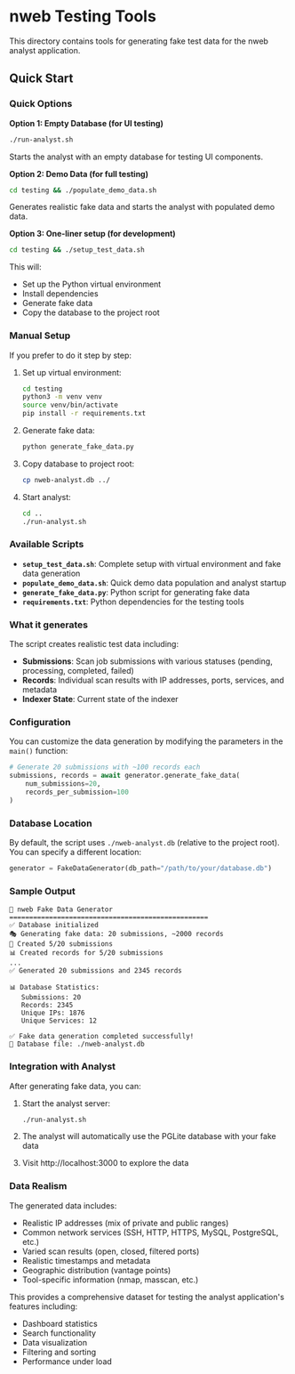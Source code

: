 # nweb Testing Tools

This directory contains tools for generating fake test data for the nweb analyst application.

## Quick Start

### Quick Options

**Option 1: Empty Database (for UI testing)**
```bash
./run-analyst.sh
```
Starts the analyst with an empty database for testing UI components.

**Option 2: Demo Data (for full testing)**
```bash
cd testing && ./populate_demo_data.sh
```
Generates realistic fake data and starts the analyst with populated demo data.

**Option 3: One-liner setup (for development)**
```bash
cd testing && ./setup_test_data.sh
```

This will:
- Set up the Python virtual environment
- Install dependencies
- Generate fake data
- Copy the database to the project root

### Manual Setup

If you prefer to do it step by step:

1. Set up virtual environment:
   ```bash
   cd testing
   python3 -m venv venv
   source venv/bin/activate
   pip install -r requirements.txt
   ```

2. Generate fake data:
   ```bash
   python generate_fake_data.py
   ```

3. Copy database to project root:
   ```bash
   cp nweb-analyst.db ../
   ```

4. Start analyst:
   ```bash
   cd ..
   ./run-analyst.sh
   ```

### Available Scripts

- **`setup_test_data.sh`**: Complete setup with virtual environment and fake data generation
- **`populate_demo_data.sh`**: Quick demo data population and analyst startup
- **`generate_fake_data.py`**: Python script for generating fake data
- **`requirements.txt`**: Python dependencies for the testing tools

### What it generates

The script creates realistic test data including:

- **Submissions**: Scan job submissions with various statuses (pending, processing, completed, failed)
- **Records**: Individual scan results with IP addresses, ports, services, and metadata
- **Indexer State**: Current state of the indexer

### Configuration

You can customize the data generation by modifying the parameters in the `main()` function:

```python
# Generate 20 submissions with ~100 records each
submissions, records = await generator.generate_fake_data(
    num_submissions=20,
    records_per_submission=100
)
```

### Database Location

By default, the script uses `./nweb-analyst.db` (relative to the project root). You can specify a different location:

```python
generator = FakeDataGenerator(db_path="/path/to/your/database.db")
```

### Sample Output

```
🚀 nweb Fake Data Generator
==================================================
✅ Database initialized
🎭 Generating fake data: 20 submissions, ~2000 records
📝 Created 5/20 submissions
📊 Created records for 5/20 submissions
...
✅ Generated 20 submissions and 2345 records

📊 Database Statistics:
   Submissions: 20
   Records: 2345
   Unique IPs: 1876
   Unique Services: 12

✅ Fake data generation completed successfully!
📁 Database file: ./nweb-analyst.db
```

### Integration with Analyst

After generating fake data, you can:

1. Start the analyst server:
   ```bash
   ./run-analyst.sh
   ```

2. The analyst will automatically use the PGLite database with your fake data

3. Visit http://localhost:3000 to explore the data

### Data Realism

The generated data includes:

- Realistic IP addresses (mix of private and public ranges)
- Common network services (SSH, HTTP, HTTPS, MySQL, PostgreSQL, etc.)
- Varied scan results (open, closed, filtered ports)
- Realistic timestamps and metadata
- Geographic distribution (vantage points)
- Tool-specific information (nmap, masscan, etc.)

This provides a comprehensive dataset for testing the analyst application's features including:
- Dashboard statistics
- Search functionality
- Data visualization
- Filtering and sorting
- Performance under load
